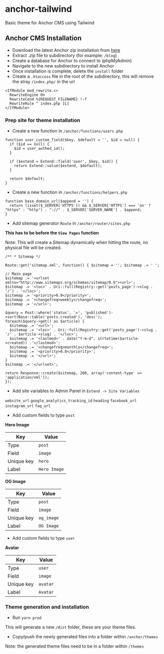 # anchor-tailwind

Basic theme for Anchor CMS using Tailwind

## Anchor CMS Installation

- Download the latest Anchor zip installation from [here]('https://anchorcms.com/download')
- Extract .zip file to subdirectory (for example: `/blog`)
- Create a database for Anchor to connect to (phpMyAdmin)
- Navigate to the new subdirectory to install Anchor
- Once installation is complete, delete the `install` folder
- Create a `.htaccess` file in the root of the subdirectory, this will remove the stray `/index.php/` in the url

```
<IfModule mod_rewrite.c>
  RewriteEngine On
  RewriteCond %{REQUEST_FILENAME} !-f
  RewriteRule ^ index.php [L]
</IfModule>
```

### Prep site for theme installation

- Create a new function in `/anchor/functions/users.php`

```
function user_custom_field($key, $default = '', $id = null) {
  if ($id == null) {
    $id = user_authed_id();
  }

  if ($extend = Extend::field('user', $key, $id)) {
    return Extend::value($extend, $default);
  }

  return $default;
}
```

- Create a new function in `/anchor/functions/helpers.php`

```
function base_domain_url($append = '') {
  return (isset($_SERVER['HTTPS']) && $_SERVER['HTTPS'] === 'on' ? "https" : "http") . "://" . $_SERVER['SERVER_NAME'] . $append;
}
```

- Add sitemap generator `Route` in `/anchor/router/sites.php`

**This has to be before the `View Pages` function**

Note: This will create a Sitemap dynamically when hitting the route, no physical file will be created.

```
/** * Sitemap */

Route::get('sitemap.xml', function() { $sitemap = ''; $sitemap .= ' ';

// Main page
$sitemap .= '<urlset xmlns="http://www.sitemaps.org/schemas/sitemap/0.9"><url>';
$sitemap .= '<loc>' . Uri::full(Registry::get('posts_page')->slug . '/') . '</loc>';
$sitemap .= '<priority>0.9</priority>';
$sitemap .= '<changefreq>weekly</changefreq>';
$sitemap .= '</url>';

$query = Post::where('status', '=', 'published')->sort(Base::table('posts.created'), 'desc');
foreach($query->get() as $article) {
  $sitemap .= '<url>';
  $sitemap .= '<loc>' . Uri::full(Registry::get('posts_page')->slug . '/' . $article->slug) . '</loc>';
  $sitemap .= '<lastmod>' . date("Y-m-d", strtotime($article->created)) .'</lastmod>';
  $sitemap .= '<changefreq>monthly</changefreq>';
  $sitemap .= '<priority>0.8</priority>';
  $sitemap .= '</url>';
}
$sitemap .= '</urlset>';

return Response::create($sitemap, 200, array('content-type' => 'application/xml'));
});
```

- Add site variables to Admin Panel in `Extend -> Site Variables`

`website_url`
`google_analytics_tracking_id`
`heading`
`facebook_url`
`instagram_url`
`faq_url`

- Add custom fields to type `post`

**Hero Image**

| Key        | Value        |
| ---------- | ------------ |
| Type       | `post`       |
| Field      | `image`      |
| Unique key | `hero`       |
| Label      | `Hero Image` |

**OG Image**

| Key        | Value        |
| ---------- | ------------ |
| Type       | `post`       |
| Field      | `image`      |
| Unique key | `og_image`       |
| Label      | `OG Image` |

- Add custom fields to type `user`

**Avatar**

| Key        | Value    |
| ---------- | -------- |
| Type       | `user`   |
| Field      | `image`  |
| Unique key | `avatar` |
| Label      | `Avatar` |

### Theme generation and installation

- Run `yarn prod`

This will generate a new `/dist` folder, these are your theme files.

- Copy/push the newly generated files into a folder within `/anchor/themes`

Note: the generated theme files need to be in a folder within `/themes`
